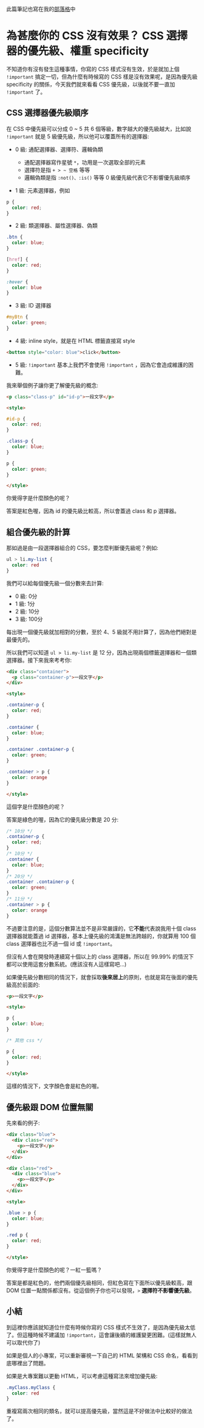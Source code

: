 此篇筆記也寫在我的[部落格](https://thisweb.tech/css-specificity/)中

# 為甚麼你的 CSS 沒有效果？ CSS 選擇器的優先級、權重 specificity

不知道你有沒有發生這種事情，你寫的 CSS 樣式沒有生效，於是就加上個 `!important` 搞定一切，但為什麼有時候寫的 CSS 樣是沒有效果呢，是因為優先級 specificity 的關係，今天我們就來看看 CSS 優先級，以後就不要一直加 `!important` 了。

## CSS 選擇器優先級順序
在 CSS 中優先級可以分成 0 ~ 5 共 6 個等級，數字越大的優先級越大，比如說 `!important` 就是 5 級優先級，所以他可以覆蓋所有的選擇器:
* 0 級: 通配選擇器、選擇符、邏輯偽類  
  * 通配選擇器寫作星號 `*`，功用是一次選取全部的元素
  * 選擇符是指 `+ > ~ 空格` 等等
  * 邏輯偽類是指 `:not()、:is()` 等等
  0 級優先級代表它不影響優先級順序

* 1 級: 元素選擇器，例如
```css
p {
  color: red;
}
```

* 2 級: 類選擇器、屬性選擇器、偽類
```css
.btn {
  color: blue;
}

[href] {
  color: red;
}

:hover {
  color: blue
}
```

* 3 級: ID 選擇器
```css
#myBtn {
  color: green;
}
```

* 4 級: inline style，就是在 HTML 標籤直接寫 style
```html
<button style="color: blue">click</button>
```

* 5 級: `!important`
基本上我們不會使用 `!important` ，因為它會造成維護的困難。

我來舉個例子讓你更了解優先級的概念:
```html
<p class="class-p" id="id-p">一段文字</p>

<style>

#id-p {
  color: red;
}

.class-p {
  color: blue;
}

p {
  color: green;
}

</style>
```
你覺得字是什麼顏色的呢？

答案是紅色喔，因為 id 的優先級比較高，所以會蓋過 class 和 p 選擇器。

## 組合優先級的計算
那如過是由一段選擇器組合的 CSS，要怎麼判斷優先級呢？例如:

```css
ul > li.my-list {
  color: red
}
```
我們可以給每個優先級一個分數來去計算:
* 0 級: 0分
* 1 級: 1分
* 2 級: 10分
* 3 級: 100分

每出現一個優先級就加相對的分數，至於 4、5 級就不用計算了，因為他們絕對是最優先的。

所以我們可以知道 `ul > li.my-list` 是 12 分，因為出現兩個標籤選擇器和一個類選擇器。接下來我來考考你:

```html
<div class="container">
  <p class="container-p">一段文字</p>
</div>

<style>

.container-p {
  color: red;
}

.container {
  color: blue;
}

.container .container-p {
  color: green;
}

.container > p {
  color: orange
}

</style>
```
這個字是什麼顏色的呢？

答案是綠色的喔，因為它的優先級分數是 20 分:
```css
/* 10分 */
.container-p {
  color: red;
}
/* 10分 */
.container {
  color: blue;
}
/* 20分 */
.container .container-p {
  color: green;
}
/* 11分 */
.container > p {
  color: orange
}
```

不過要注意的是，這個分數算法並不是非常嚴謹的，它**不能**代表說我用十個 class 選擇器就能蓋過 id 選擇器，基本上優先級的鴻溝是無法跨越的，你就算用 100 個 class 選擇器也比不過一個 id 或 `!important`。

但沒有人會在開發時連續寫十個以上的 class 選擇器，所以在 99.99% 的情況下都可以使用這套分數系統。(應該沒有人這樣寫吧...)

如果優先級分數相同的情況下，就會採取**後來居上**的原則，也就是寫在後面的優先級高於前面的:

```html
<p>一段文字</p>

<style>

p {
  color: blue;
}

/* 其他 css */

p {
  color: red;
}

</style>
```
這樣的情況下，文字顏色會是紅色的喔。

## 優先級跟 DOM 位置無關
先來看的例子:
```html
<div class="blue">
  <div class="red">
    <p>一段文字</p>
  </div>
</div>

<div class="red">
  <div class="blue">
    <p>一段文字</p>
  </div>
</div>

<style>

.blue > p {
  color: blue;
}

.red p {
  color: red;
}

</style>
```
你覺得字是什麼顏色的呢？一紅一籃嗎？

答案是都是紅色的，他們兩個優先級相同，但紅色寫在下面所以優先級較高，跟 DOM 位置一點關係都沒有。從這個例子你也可以發現，`>` **選擇符不影響優先級**。

## 小結
到這裡你應該就知道位什麼有時候你寫的 CSS 樣式不生效了，是因為優先級太低了。但這種時候不建議加 `!important`，這會讓後續的維護變更困難。(這樣就無人可以取代你了)

如果是個人的小專案，可以重新審視一下自己的 HTML 架構和 CSS 命名，看看到底哪裡出了問題。

如果是大專案難以更動 HTML，可以考慮這種寫法來增加優先級:

```css
.myClass.myClass {
  color: red
}
```
重複寫兩次相同的類名，就可以提高優先級，當然這是不好做法中比較好的做法了。
